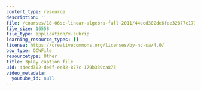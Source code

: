 ```yaml
---
content_type: resource
description: ''
file: /courses/18-06sc-linear-algebra-fall-2011/44ecd302de6fee32877c179b339ca873_My5w4MXWBew.srt
file_size: 16558
file_type: application/x-subrip
learning_resource_types: []
license: https://creativecommons.org/licenses/by-nc-sa/4.0/
ocw_type: OCWFile
resourcetype: Other
title: 3play caption file
uid: 44ecd302-de6f-ee32-877c-179b339ca873
video_metadata:
  youtube_id: null
---
```

